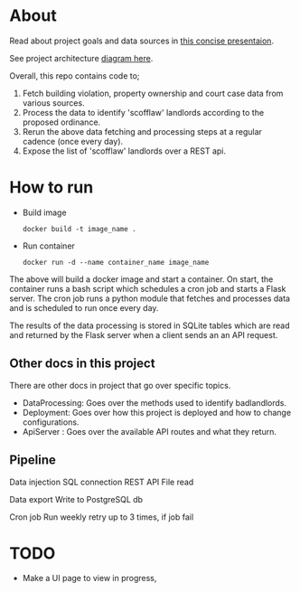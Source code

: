 

# About 
Read about project goals and data sources in [this concise presentaion](https://docs.google.com/presentation/d/1KNGK72Dig-N882HKt90cVlukRAtAu-UxNVEodczT12w/edit?usp=sharing).

See project architecture [diagram here](https://www.figma.com/board/DLYAxLJqEGdjqHhQ4bwXLX/BadLandlords-Automated-Data-Pipeline?node-id=0-1&t=FKSWBu0LLGtjnAUu-1).

Overall, this repo contains code to;
1. Fetch building violation, property ownership and court case data from various sources.
2. Process the data to identify 'scofflaw' landlords according to the proposed ordinance.
3. Rerun the above data fetching and processing steps at a regular cadence (once every day).
4. Expose the list of 'scofflaw' landlords over a REST api.


# How to run

- Build image
  ```
  docker build -t image_name .
  ```
- Run container
    ```
    docker run -d --name container_name image_name
    ```
The above will build a docker image and start a container. On start, the container runs a bash script which schedules a cron job and starts a Flask server. The cron job runs a python module that fetches and processes data and is scheduled to run once every day.

The results of the data processing is stored in SQLite tables which are read and returned by the Flask server when a client sends an an API request.  

## Other docs in this project
There are other docs in project that go over specific topics.
- DataProcessing: Goes over the methods used to identify badlandlords.
- Deployment: Goes over how this project is deployed and how to change configurations.
- ApiServer : Goes over the available API routes and what they return.


## Pipeline

Data injection
SQL connection
REST API
File read

Data export
Write to PostgreSQL db

Cron job
Run weekly
retry up to 3 times, if job fail



# TODO
- Make a UI page to view in progress, 


